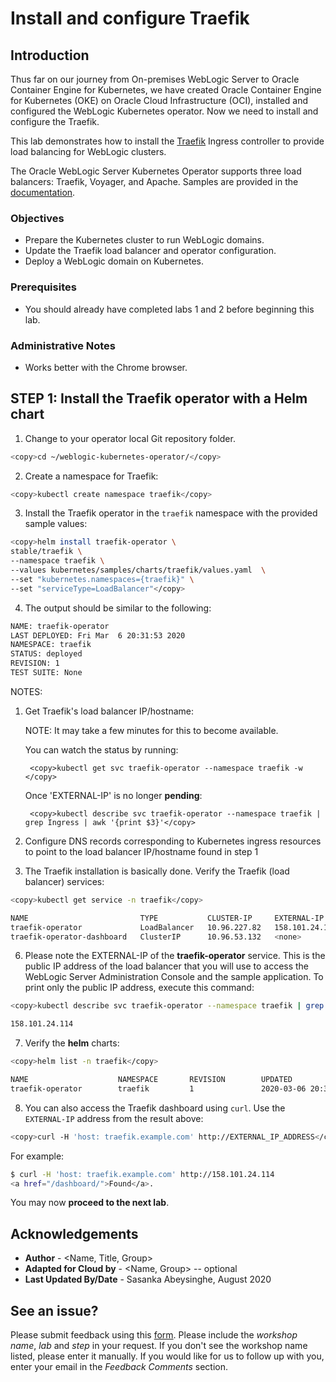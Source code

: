 
# Install and configure Traefik  ###


## Introduction

Thus far on our journey from On-premises WebLogic Server to Oracle Container Engine for Kubernetes, we have created Oracle Container Engine for Kubernetes (OKE) on Oracle Cloud Infrastructure (OCI), installed and configured the WebLogic Kubernetes operator. Now we need to install and configure the Traefik.

This lab demonstrates how to install the [Traefik](https://traefik.io/) Ingress controller to provide load balancing for WebLogic clusters.

The Oracle WebLogic Server Kubernetes Operator supports three load balancers: Traefik, Voyager, and Apache. Samples are provided in the [documentation](https://github.com/oracle/weblogic-kubernetes-operator/blob/v2.5.0/kubernetes/samples/charts/README.md).

### Objectives
- Prepare the Kubernetes cluster to run WebLogic domains.
- Update the Traefik load balancer and operator configuration.
- Deploy a WebLogic domain on Kubernetes.
  
### Prerequisites

- You should already have completed labs 1 and 2 before beginning this lab.

### Administrative Notes
- Works better with the Chrome browser.

## **STEP 1**: Install the Traefik operator with a Helm chart  
1. Change to your operator local Git repository folder.
```bash
<copy>cd ~/weblogic-kubernetes-operator/</copy>
```
2. Create a namespace for Traefik:
```bash
<copy>kubectl create namespace traefik</copy>
```
3. Install the Traefik operator in the `traefik` namespace with the provided sample values:
```bash
<copy>helm install traefik-operator \
stable/traefik \
--namespace traefik \
--values kubernetes/samples/charts/traefik/values.yaml  \
--set "kubernetes.namespaces={traefik}" \
--set "serviceType=LoadBalancer"</copy>
```

4. The output should be similar to the following:
```bash
NAME: traefik-operator
LAST DEPLOYED: Fri Mar  6 20:31:53 2020
NAMESPACE: traefik
STATUS: deployed
REVISION: 1
TEST SUITE: None
```

NOTES:
1. Get Traefik's load balancer IP/hostname:

     NOTE: It may take a few minutes for this to become available.

     You can watch the status by running:

        
        <copy>kubectl get svc traefik-operator --namespace traefik -w </copy>
        

     Once 'EXTERNAL-IP' is no longer **pending**:

        <copy>kubectl describe svc traefik-operator --namespace traefik | grep Ingress | awk '{print $3}'</copy>

2. Configure DNS records corresponding to Kubernetes ingress resources to point to the load balancer IP/hostname found in step 1


5. The Traefik installation is basically done. Verify the Traefik (load balancer) services:
```bash
<copy>kubectl get service -n traefik</copy>
```
```bash
NAME                         TYPE           CLUSTER-IP     EXTERNAL-IP      PORT(S)                      AGE
traefik-operator             LoadBalancer   10.96.227.82   158.101.24.114   443:30299/TCP,80:31457/TCP   2m27s
traefik-operator-dashboard   ClusterIP      10.96.53.132   <none>           80/TCP                       2m27s
```
6. Please note the EXTERNAL-IP of the **traefik-operator** service. This is the public IP address of the load balancer that you will use to access the WebLogic Server Administration Console and the sample application. To print only the public IP address, execute this command:
```bash
<copy>kubectl describe svc traefik-operator --namespace traefik | grep Ingress | awk '{print $3}'</copy>
```
```bash
158.101.24.114
```

7. Verify the **helm** charts:
```bash
<copy>helm list -n traefik</copy>
```
```bash
NAME                    NAMESPACE       REVISION        UPDATED                                 STATUS          CHART           APP VERSION
traefik-operator        traefik         1               2020-03-06 20:31:53.069061578 +0000 UTC deployed        traefik-1.86.2  1.7.20  
```
8. You can also access the Traefik dashboard using `curl`. Use the `EXTERNAL-IP` address from the result above:
```bash
<copy>curl -H 'host: traefik.example.com' http://EXTERNAL_IP_ADDRESS</copy>
```

For example:
```bash
$ curl -H 'host: traefik.example.com' http://158.101.24.114
<a href="/dashboard/">Found</a>.
```
You may now **proceed to the next lab**.

## Acknowledgements
* **Author** - <Name, Title, Group>
* **Adapted for Cloud by** -  <Name, Group> -- optional
* **Last Updated By/Date** - Sasanka Abeysinghe, August 2020

## See an issue?
Please submit feedback using this [form](https://apexapps.oracle.com/pls/apex/f?p=133:1:::::P1_FEEDBACK:1). Please include the *workshop name*, *lab* and *step* in your request.  If you don't see the workshop name listed, please enter it manually. If you would like for us to follow up with you, enter your email in the *Feedback Comments* section.